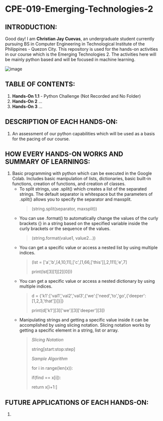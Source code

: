 # CPE-019-Emerging-Technologies-2
## INTRODUCTION:
Good day! I am **Christian Jay Cuevas**, an undergraduate student currently pursuing BS in Computer Engineering in Technological Institute of the Philippines - Quezon City. This repository is used for the hands-on activities in our course which is the Emerging Technologies 2. The activities here will be mainly python based and will be focused in machine learning. 

![image](https://github.com/AyanonKiyopon/CPE-019---Emerging-Technologies-2/assets/143265700/6fb89f23-ef40-40cd-a377-3614308f244a)


## TABLE OF CONTENTS:
1. **Hands-On 1.1** - Python Challenge (Not Recorded and No Folder)
2. **Hands-On 2** ...
3. **Hands-On 3** ...

## DESCRIPTION OF EACH HANDS-ON:
1. An assessment of our python capabilities which will be used as a basis for the pacing of our course.



## HOW EVERY HANDS-ON WORKS AND SUMMARY OF LEARNINGS:
1. Basic programming with python which can be executed in the Google Colab. Includes basic manipulation of lists, dictionaries, basic built-in functions, creation of functions, and creation of classes.
   * To split strings, use .split() which creates a list of the separated strings. The default separator is whitespace but the parameters of .split() allows you to specify the separator and maxsplit.
     > (string.split(separator, maxsplit))
   * You can use .format() to automatically change the values of the curly brackets {} in a string based on the specified variable inside the curly brackets or the sequence of the values.
     > (string.format(value1, value2...))
   * You can get a specific value or access a nested list by using multiple indices.
     > (lst = ['a','b',[4,10,11],['c',[1,66,['this']],2,111],'e',7]
     > 
     > print(lst[3][1][2][0]))
   * You can get a specific value or access a nested dictionary by using multiple indices.
     >d = {'k1':['val1','val2','val3',{'we':['need','to','go',{'deeper':[1,2,3,'that']}]}]}
     >
     >print(d['k1'][3]['we'][3]['deeper'][3])
   * Manipulating strings and getting a specific value inside it can be accomplished by using slicing notation. Slicing notation works by getting a specific element in a string, list or array.
     > _Slicing Notation_
     > 
     > string[start:stop:step]
     > 
     > _Sample Algorithm_
     > 
     > for i in range(len(x)):
     > 
     >    if(find == x[i]):
     > 
     > return x[i+1:]



## FUTURE APPLICATIONS OF EACH HANDS-ON:
1. 
